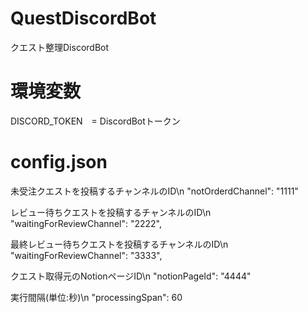# QuestDiscordBot
クエスト整理DiscordBot

# 環境変数
DISCORD_TOKEN　= DiscordBotトークン

# config.json
未受注クエストを投稿するチャンネルのID\n
"notOrderdChannel": "1111"

レビュー待ちクエストを投稿するチャンネルのID\n
"waitingForReviewChannel": "2222",

最終レビュー待ちクエストを投稿するチャンネルのID\n
"waitingForReviewChannel": "3333",

クエスト取得元のNotionページID\n
"notionPageId": "4444"

実行間隔(単位:秒)\n
"processingSpan": 60
